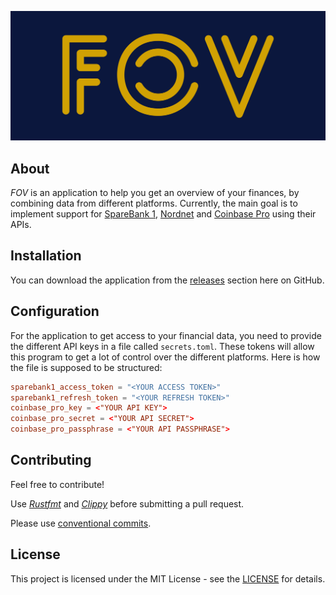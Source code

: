 ![FOV](media/logo/cover.png)

## About
*FOV* is an application to help you get an overview of your finances, by combining data from different platforms. Currently, the main goal is to implement support for [SpareBank 1](https://www.sparebank1.no), [Nordnet](https://www.nordnet.no/no) and [Coinbase Pro](https://pro.coinbase.com/) using their APIs.

## Installation
You can download the application from the [releases](https://github.com/jonassterud/fov/releases) section here on GitHub.

## Configuration
For the application to get access to your financial data, you need to provide the different API keys in a file called `secrets.toml`. These tokens will allow this program to get a lot of control over the different platforms. Here is how the file is supposed to be structured:
```toml
sparebank1_access_token = "<YOUR ACCESS TOKEN>"
sparebank1_refresh_token = "<YOUR REFRESH TOKEN>"
coinbase_pro_key = <"YOUR API KEY">
coinbase_pro_secret = <"YOUR API SECRET">
coinbase_pro_passphrase = <"YOUR API PASSPHRASE">
```

## Contributing
Feel free to contribute!

Use *[Rustfmt](https://github.com/rust-lang/rustfmt)* and *[Clippy](https://github.com/rust-lang/rust-clippy)* before submitting a pull request.

Please use [conventional commits](https://www.conventionalcommits.org/en/v1.0.0/).

## License
This project is licensed under the MIT License - see the [LICENSE](./LICENSE) for details.